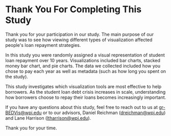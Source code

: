 # Thank You For Completing This Study

 Thank you for your participation in our study. The main purpose of our study was to see how viewing different types of visualization affected people's loan repayment strategies. 


 In this study you were randomly assigned a visual representation of student loan repayment over 10 years. Visualizations included bar charts, stacked money bar chart, and pie charts. The data we collected included how you chose to pay each year as well as metadata (such as how long you spent on the study). 

 This study investigates which visualization tools are most effective to help borrowers. As the student loan debt crisis increases in scale, understanding how borrowers choose to repay their loans becomes increasingly important.

If you have any questions about this study, feel free to reach out to us at gr-BEDVis@wpi.edu or to our advisors, Daniel Reichman (dreichman@wpi.edu) and Lane Harrison (ltharrison@wpi.edu).

Thank you for your time. 
